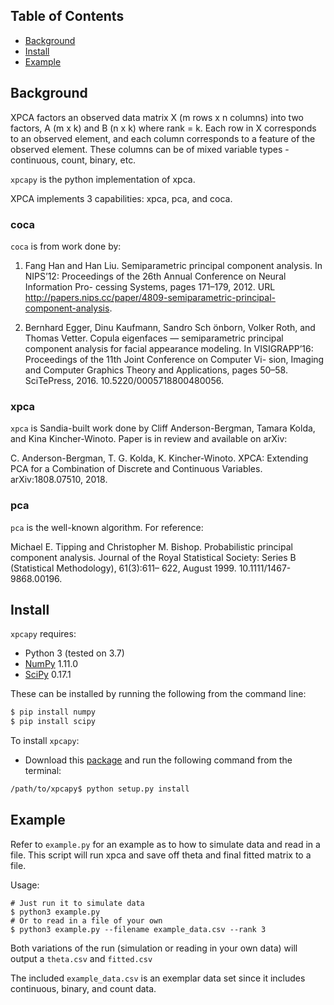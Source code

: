 ## Table of Contents

* [Background](#background)
* [Install](#install)
* [Example](#example)

## Background
XPCA factors an observed data matrix X (m rows x n columns) into two factors, A (m x k) and B (n x k) where rank = k. Each row in X corresponds to an observed element, and each column corresponds to a feature of the observed element. These columns can be of mixed variable types - continuous, count, binary, etc. 

`xpcapy` is the python implementation of xpca.

XPCA implements 3 capabilities: xpca, pca, and coca. 

### coca
`coca` is from work done by:

1. Fang Han and Han Liu. Semiparametric principal component analysis. In
NIPS’12: Proceedings of the 26th Annual Conference on Neural Information Pro- cessing Systems, pages 171–179, 2012. 
URL http://papers.nips.cc/paper/4809-semiparametric-principal-component-analysis.

2. Bernhard Egger, Dinu Kaufmann, Sandro Sch ̈onborn, Volker Roth, and Thomas Vetter. Copula eigenfaces — semiparametric principal component analysis for facial appearance modeling. 
In VISIGRAPP’16: Proceedings of the 11th Joint Conference on Computer Vi- sion, Imaging and Computer Graphics Theory and Applications, pages 50–58. SciTePress, 2016. 10.5220/0005718800480056.


### xpca
`xpca` is Sandia-built work done by Cliff Anderson-Bergman, Tamara Kolda, and Kina Kincher-Winoto.
Paper is in review and available on arXiv:

C. Anderson-Bergman, T. G. Kolda, K. Kincher-Winoto. XPCA: Extending PCA for a Combination of Discrete and Continuous Variables. arXiv:1808.07510, 2018.

### pca
`pca` is the well-known algorithm. For reference: 

Michael E. Tipping and Christopher M. Bishop. Probabilistic principal component analysis. Journal of the Royal Statistical Society: Series B (Statistical Methodology), 61(3):611– 622, August 1999. 10.1111/1467-9868.00196.

## Install

`xpcapy` requires:
* Python 3 (tested on 3.7)
* [NumPy](http://scipy.org/index.html) 1.11.0
* [SciPy](http://scipy.org/index.html) 0.17.1

These can be installed by running the following from the command line:
```bash
$ pip install numpy
$ pip install scipy
```

To install `xpcapy`:
* Download this
  [package](https://gitlab.com/xpca/xpcapy) and run
  the following command from the terminal:
```bash
/path/to/xpcapy$ python setup.py install
```
## Example

Refer to `example.py` for an example as to how to simulate data and read in a
file. This script will run xpca and save off theta and final fitted matrix to
a file. 

Usage:
```
# Just run it to simulate data
$ python3 example.py
# Or to read in a file of your own
$ python3 example.py --filename example_data.csv --rank 3
```
Both variations of the run (simulation or reading in your own data)
 will output a `theta.csv` and `fitted.csv`

The included `example_data.csv` is an exemplar data set since it includes
continuous, binary, and count data.
